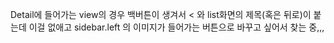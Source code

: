 Detail에 들어가는 view의 경우 백버튼이 생겨서 < 와 list화면의 제목(혹은 뒤로)이 붙는데 이걸 없애고 sidebar.left 의 이미지가 들어가는 버튼으로 바꾸고 싶어서 찾는 중,,,

